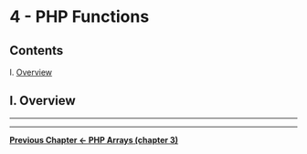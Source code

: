 # 4 - PHP Functions

## Contents
<!--- Local Navigation --->
I. [Overview](#section1)

## I. <a id="section1">Overview


<hr><hr>

**[Previous Chapter <- PHP Arrays (chapter 3)](php-3.md)**
